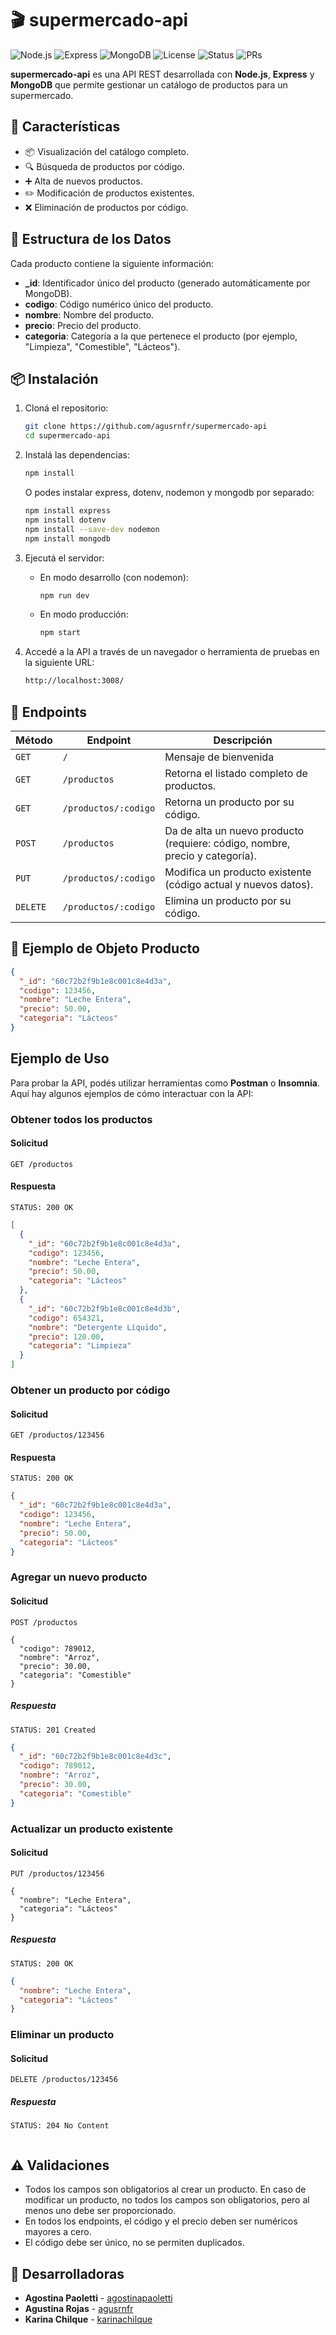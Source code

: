 # 🎬 supermercado-api

![Node.js](https://img.shields.io/badge/Node.js-22.x-green?logo=node.js) ![Express](https://img.shields.io/badge/Express.js-5.x-lightgrey?logo=express)
![MongoDB](https://img.shields.io/badge/MongoDB-8.x-green?logo=mongodb)
 ![License](https://img.shields.io/badge/license-MIT-blue.svg) ![Status](https://img.shields.io/badge/status-active-brightgreen) ![PRs](https://img.shields.io/badge/PRs-welcome-orange)


**supermercado-api** es una API REST desarrollada con **Node.js**, **Express** y  **MongoDB** que permite gestionar un catálogo de productos para un supermercado.

## 🚀 Características

- 📦 Visualización del catálogo completo.
- 🔍 Búsqueda de productos por código.
- ➕ Alta de nuevos productos.
- ✏️ Modificación de productos existentes.
- ❌ Eliminación de productos por código.

## 📖 Estructura de los Datos

Cada producto contiene la siguiente información:
- **_id**: Identificador único del producto (generado automáticamente por MongoDB).
- **codigo**: Código numérico único del producto.
- **nombre**: Nombre del producto.
- **precio**: Precio del producto.
- **categoria**: Categoría a la que pertenece el producto (por ejemplo, "Limpieza", "Comestible", "Lácteos").

## 📦 Instalación

1. Cloná el repositorio:
   ```bash
   git clone https://github.com/agusrnfr/supermercado-api
   cd supermercado-api
   ```
2. Instalá las dependencias:
    ```bash
    npm install
    ```
   O podes instalar express, dotenv, nodemon y mongodb por separado:
   
    ```bash
   npm install express
   npm install dotenv
   npm install --save-dev nodemon
   npm install mongodb
    ```
4. Ejecutá el servidor:
   * En modo desarrollo (con nodemon):
        ```bash
        npm run dev
        ```
   * En modo producción:
        ```bash
        npm start
        ```
5. Accedé a la API a través de un navegador o herramienta de pruebas en la siguiente URL:
   ```bash
   http://localhost:3008/
   ```

## 🔧 Endpoints

| Método   | Endpoint             | Descripción                                                                  |
| -------- | -------------------- | ---------------------------------------------------------------------------- |
| `GET`    | `/`                  | Mensaje de bienvenida                                                        |
| `GET`    | `/productos`         | Retorna el listado completo de productos.                                    |
| `GET`    | `/productos/:codigo` | Retorna un producto por su código.                                           |
| `POST`   | `/productos`         | Da de alta un nuevo producto (requiere: código, nombre, precio y categoría). |
| `PUT`    | `/productos/:codigo` | Modifica un producto existente (código actual y nuevos datos).               |
| `DELETE` | `/productos/:codigo` | Elimina un producto por su código.                                           |

## 📂 Ejemplo de Objeto Producto

```json
{
  "_id": "60c72b2f9b1e8c001c8e4d3a",
  "codigo": 123456,
  "nombre": "Leche Entera",
  "precio": 50.00,
  "categoria": "Lácteos"
}
```

## Ejemplo de Uso
Para probar la API, podés utilizar herramientas como **Postman** o **Insomnia**. Aquí hay algunos ejemplos de cómo interactuar con la API:
### Obtener todos los productos

#### Solicitud
```http
GET /productos
```
#### Respuesta
```http
STATUS: 200 OK
```
```json
[
  {
    "_id": "60c72b2f9b1e8c001c8e4d3a",
    "codigo": 123456,
    "nombre": "Leche Entera",
    "precio": 50.00,
    "categoria": "Lácteos"
  },
  {
    "_id": "60c72b2f9b1e8c001c8e4d3b",
    "codigo": 654321,
    "nombre": "Detergente Líquido",
    "precio": 120.00,
    "categoria": "Limpieza"
  }
]
```
### Obtener un producto por código

#### Solicitud
```http
GET /productos/123456
```
#### Respuesta
```http
STATUS: 200 OK
```
```json
{
  "_id": "60c72b2f9b1e8c001c8e4d3a",
  "codigo": 123456,
  "nombre": "Leche Entera",
  "precio": 50.00,
  "categoria": "Lácteos"
}
```

### Agregar un nuevo producto

#### Solicitud
```http
POST /productos

{
  "codigo": 789012,
  "nombre": "Arroz",
  "precio": 30.00,
  "categoria": "Comestible"
}
```
##### Respuesta
```http
STATUS: 201 Created
```
```json
{
  "_id": "60c72b2f9b1e8c001c8e4d3c",
  "codigo": 789012,
  "nombre": "Arroz",
  "precio": 30.00,
  "categoria": "Comestible"
}
```

### Actualizar un producto existente
#### Solicitud
```http
PUT /productos/123456

{
  "nombre": "Leche Entera",
  "categoria": "Lácteos"
}
```

##### Respuesta
```http
STATUS: 200 OK
```
```json
{
  "nombre": "Leche Entera",
  "categoria": "Lácteos"
}
```

### Eliminar un producto

#### Solicitud
```http
DELETE /productos/123456
```

##### Respuesta
```http
STATUS: 204 No Content
```
```json
```

## ⚠️ Validaciones
- Todos los campos son obligatorios al crear un producto. En caso de modificar un producto, no todos los campos son obligatorios, pero al menos uno debe ser proporcionado.
- En todos los endpoints, el código y el precio deben ser numéricos mayores a cero.
- El código debe ser único, no se permiten duplicados.

## 👥 Desarrolladoras

- **Agostina Paoletti** - [agostinapaoletti](https://github.com/Chinapaoletti) 
- **Agustina Rojas** - [agusrnfr](https://github.com/agusrnfr)
- **Karina Chilque** - [karinachilque]()

